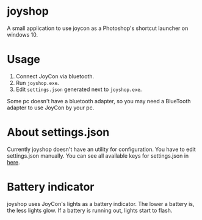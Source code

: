 # joyshop

A small application to use joycon as a Photoshop's shortcut launcher on windows 10.

# Usage

1. Connect JoyCon via bluetooth.
2. Run `joyshop.exe`.
3. Edit `settings.json` generated next to `joyshop.exe`.

Some pc doesn't have a bluetooth adapter, so you may need a BlueTooth adapter to use JoyCon by your pc.

# About settings.json

Currently joyshop doesn't have an utility for configuration.
You have to edit settings.json manually.
You can see all available keys for settings.json in [here](https://github.com/SofiaWinters/joyshop/blob/main/src/configuration.rs#L10-L191).

# Battery indicator

joyshop uses JoyCon's lights as a battery indicator.
The lower a battery is, the less lights glow.
If a battery is running out, lights start to flash.

